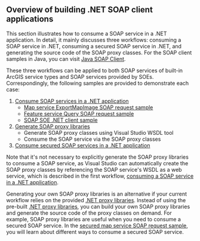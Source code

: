 ## Overview of building .NET SOAP client applications

This section illustrates how to consume a SOAP service in a .NET application. In detail, it mainly discusses three workflows: consuming a SOAP service in .NET, consuming a secured SOAP service in .NET, and generating the source code of the SOAP proxy classes. For the SOAP client samples in Java, you can visit [Java SOAP Client](../../java/Java%20SOAP%20Client).

These three workflows can be applied to both SOAP services of built-in ArcGIS service types and SOAP services provided by SOEs. Correspondingly, the following samples are provided to demonstrate each case:

1. [Consume SOAP services in a .NET application](1.%20Consume%20SOAP%20services%20and%20SOAP%20SOE)
    * [Map service ExportMapImage SOAP request sample](1.%20Consume%20SOAP%20services%20and%20SOAP%20SOE/SOAPExportMapImage)
    * [Feature service Query SOAP request sample](1.%20Consume%20SOAP%20services%20and%20SOAP%20SOE/SOAPFeatureServiceQuery)
    * [SOAP SOE .NET client sample](1.%20Consume%20SOAP%20services%20and%20SOAP%20SOE/SimpleSOAPSOEClient)
2. [Generate SOAP proxy libraries](2.%20Generate%20SOAP%20proxy%20libraries)
    * Generate SOAP proxy classes using Visual Studio WSDL tool
    * Consume the SOAP service via the SOAP proxy classes
3. [Consume secured SOAP services in a .NET application](3.%20Consume%20secured%20SOAP%20services)

Note that it's not necessary to explicitly generate the SOAP proxy libraries to consume a SOAP service, as Visual Studio can automatically create the SOAP proxy classes by referencing the SOAP service's WSDL as a web service, which is described in the first workflow, [consuming a SOAP service in a .NET application](1.%20Consume%20SOAP%20services%20and%20SOAP%20SOE). 

Generating your own SOAP proxy libraries is an alternative if your current workflow relies on the provided [.NET proxy libraries](http://resources.arcgis.com/en/help/soap/latest/#/NET/01vp00000090000000/). Instead of using the pre-built [.NET proxy libraries](http://resources.arcgis.com/en/help/soap/latest/#/NET/01vp00000090000000/), you can build your own SOAP proxy libraries and generate the source code of the proxy classes on demand. For example, SOAP proxy libraries are useful when you need to consume a secured SOAP service. In the [secured map service SOAP request sample](3.%20Consume%20secured%20SOAP%20services), you will learn about different ways to consume a secured SOAP service.
